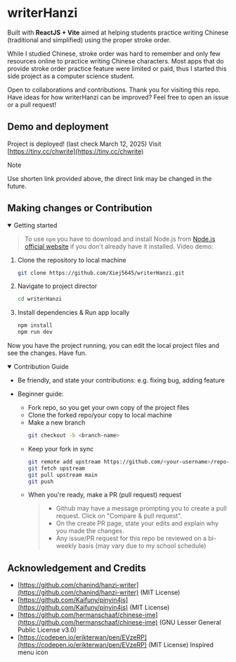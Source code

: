 # writerHanzi

Built with **ReactJS + Vite** aimed at helping students practice writing Chinese (traditional and simplified) using the proper stroke order. 

While I studied Chinese, stroke order was hard to remember and only few resources online to practice writing Chinese characters. Most apps that do provide stroke order practice feature were limited or paid, thus I started this side project as a computer science student. 

Open to collaborations and contributions. Thank you for visiting this repo.   
Have ideas for how writerHanzi can be improved? Feel free to open an issue or a pull request!

## Demo and deployment
Project is deployed! (last check March 12, 2025)
Visit [https://tiny.cc/chwrite](https://tiny.cc/chwrite)
> [!NOTE]  
> Use shorten link provided above, the direct link may be changed in the future.  

## Making changes or Contribution

<details open><summary>Getting started</summary>

> To use `npm` you have to download and install Node.js from [Node.js official website](https://nodejs.org/) if you don't already have it installed.
>Video demo: []()

1. Clone the repository to local machine
    ```bash
    git clone https://github.com/Xiej5645/writerHanzi.git
    ```

2. Navigate to project director
    ```bash
    cd writerHanzi
    ```

3. Install dependencies & Run app locally
    ```bash
    npm install
    npm run dev 
    ```
Now you have the project running, you can edit the local project files and see the changes. 
Have fun. 

</details>
<details open><summary>Contribution Guide</summary>

- Be friendly, and state your contributions: e.g. fixing bug, adding feature

- Beginner guide: 
  - Fork repo, so you get your own copy of the project files 
  - Clone the forked repo/your copy to local machine 
  - Make a new branch
      ```bash
      git checkout -b <branch-name>
      ```
  - Keep your fork in sync
      ```bash
      git remote add upstream https://github.com/<your-username>/repo-name.git
      git fetch upstream
      git pull upstream main
      git push
      ```
  - When you're ready, make a PR (pull request) request
    >* Github may have a message prompting you to create a pull request. Click on "Compare & pull request".
    >* On the create PR page, state your edits and explain why you made the changes. 
    >* Any issue/PR request for this repo be reviewed on a bi-weekly basis (may vary due to my school schedule)

</details>


## Acknowledgement and Credits
- [https://github.com/chanind/hanzi-writer](https://github.com/chanind/hanzi-writer) (MIT License)
- [https://github.com/Kaifuny/pinyin4js](https://github.com/Kaifuny/pinyin4js) (MIT License)
- [https://github.com/hermanschaaf/chinese-ime](https://github.com/hermanschaaf/chinese-ime) (GNU Lesser General Public License v3.0)
- [https://codepen.io/erikterwan/pen/EVzeRP](https://codepen.io/erikterwan/pen/EVzeRP) (MIT License) Inspired menu icon